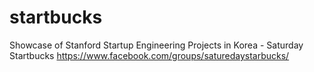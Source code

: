 startbucks
==========

Showcase of Stanford Startup Engineering Projects in Korea - Saturday Startbucks https://www.facebook.com/groups/saturedaystarbucks/
